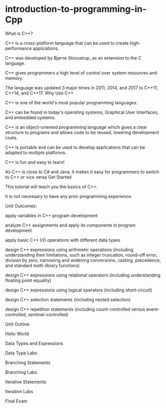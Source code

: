 # introduction-to-programming-in-Cpp

What is C++?

C++ is a cross-platform language that can be used to create high-performance applications.

C++ was developed by Bjarne Stroustrup, as an extension to the C language.

C++ gives programmers a high level of control over system resources and memory.

The language was updated 3 major times in 2011, 2014, and 2017 to C++11, C++14, and C++17.
Why Use C++

C++ is one of the world's most popular programming languages.

C++ can be found in today's operating systems, Graphical User Interfaces, and embedded systems.

C++ is an object-oriented programming language which gives a clear structure to programs and allows code to be reused, lowering development costs.

C++ is portable and can be used to develop applications that can be adapted to multiple platforms.

C++ is fun and easy to learn!

As C++ is close to C# and Java, it makes it easy for programmers to switch to C++ or vice versa
Get Started

This tutorial will teach you the basics of C++.

It is not necessary to have any prior programming experience.

Unit Outcomes:

apply variables in C++ program development

analyze C++ assignments and apply its components in program development

apply basic C++ I/O operations with different data types

design C++ expressions using arithmetic operations (including understanding their limitations, such as integer truncation, 
round-off error, division by zero, narrowing and widening conversions, casting, precedence, and standard math library functions)

design C++ expressions using relational operators (including understanding floating point equality)

design C++ expressions using logical operators (including short-circuit)

design C++ selection statements (including nested selection)

design C++ repetition statements (including count-controlled versus event-controlled, sentinel-controlled)

Unit Outline:

Hello World

Data Types and Expressions 

Data Type Labs 

Branching Statements 

Branching Labs

Iterative Statements

Iteration Labs

Final Exam
